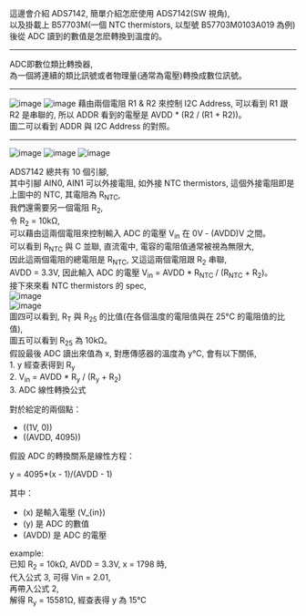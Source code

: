 這邊會介紹 ADS7142, 簡單介紹怎麽使用 ADS7142(SW 視角),  
以及掛載上 B57703M(一個 NTC thermistors, 以型號 B57703M0103A019 為例) 後從 ADC 讀到的數值是怎麽轉換到溫度的。  
  
-------------------------------------------------------------  
  
ADC即數位類比轉換器,  
為一個將連續的類比訊號或者物理量(通常為電壓)轉換成數位訊號。    
  
-------------------------------------------------------------  
  
![image](https://github.com/user-attachments/assets/9ec88865-aaaa-4a2a-b1ae-3cdb92cf242a)
![image](https://github.com/user-attachments/assets/6a310a31-c6ba-4bfc-8b09-26b5efb1310a)
藉由兩個電阻 R1 & R2 來控制 I2C Address, 可以看到 R1 跟 R2 是串聯的, 所以 ADDR 看到的電壓是 AVDD * (R2 / (R1 + R2))。  
圖二可以看到 ADDR 與 I2C Address 的對照。
  
-------------------------------------------------------------  
  
![image](https://github.com/user-attachments/assets/9fb23f6f-e6fa-46d4-889d-ef388f502ea9)
![image](https://github.com/user-attachments/assets/e9ea1613-3b6c-49ff-aebb-17d06d8bfcec)
![image](https://github.com/user-attachments/assets/0210ceb8-dc57-4236-841c-1fc81e22451e)

ADS7142 總共有 10 個引腳,  
其中引腳 AIN0, AIN1 可以外接電阻, 如外接 NTC thermistors,
這個外接電阻即是上圖中的 NTC, 其電阻為 R<sub>NTC</sub>,  
我們還需要另一個電阻 R<sub>2</sub>,  
令 R<sub>2</sub> = 10kΩ,    
可以藉由這兩個電阻來控制輸入 ADC 的電壓 V<sub>in</sub> 在 0V - (AVDD)V 之間。  
可以看到 R<sub>NTC</sub> 與 C 並聯, 直流電中, 電容的電阻值通常被視為無限大,  
因此這兩個電阻的總電阻是 R<sub>NTC</sub>, 又這這兩個電阻跟 R<sub>2</sub> 串聯,  
AVDD = 3.3V, 因此輸入 ADC 的電壓 V<sub>in</sub> = AVDD * R<sub>NTC</sub> / (R<sub>NTC</sub> + R<sub>2</sub>)。  
接下來來看 NTC thermistors 的 spec,  
![image](https://github.com/OuO333333/driver/assets/37506309/b7d88dcc-27d7-4be5-8c06-cf6fe233133b)  
![image](https://github.com/OuO333333/driver/assets/37506309/18738edc-a845-4db3-bb7a-fc7736bc164d)  
圖四可以看到, R<sub>T</sub> 與 R<sub>25</sub> 的比值(在各個溫度的電阻值與在 25&deg;C 的電阻值的比值),  
圖五可以看到 R<sub>25</sub> 為 10kΩ。  
假設最後 ADC 讀出來值為 x, 對應傳感器的溫度為 y&deg;C, 會有以下關係,  
1\. y 經查表得到 R<sub>y</sub>  
2\. V<sub>in</sub> = AVDD * R<sub>y</sub> / (R<sub>y</sub> + R<sub>2</sub>)  
3\. ADC 線性轉換公式

對於給定的兩個點：

- \((1V, 0)\)
- \((AVDD, 4095)\)

假設 ADC 的轉換關系是線性方程：

y = 4095*(x - 1)/(AVDD - 1)

其中：
- \(x\) 是輸入電壓 \(V_{in}\)
- \(y\) 是 ADC 的數值
- \(AVDD\) 是 ADC 的電壓

example:  
已知 R<sub>2</sub> = 10kΩ, AVDD = 3.3V, x = 1798 時,  
代入公式 3, 可得 Vin = 2.01,  
再帶入公式 2,  
解得 R<sub>y</sub> = 15581Ω, 經查表得 y 為 15&deg;C

